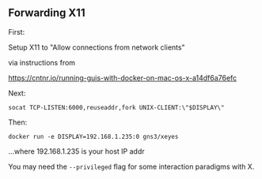 


Forwarding X11
--------------

First:

Setup X11 to "Allow connections from network clients"

via instructions from

https://cntnr.io/running-guis-with-docker-on-mac-os-x-a14df6a76efc

Next:

```
socat TCP-LISTEN:6000,reuseaddr,fork UNIX-CLIENT:\"$DISPLAY\"
```

Then:

```
docker run -e DISPLAY=192.168.1.235:0 gns3/xeyes
```

...where 192.168.1.235 is your host IP addr

You may need the `--privileged` flag for some interaction paradigms with X.

